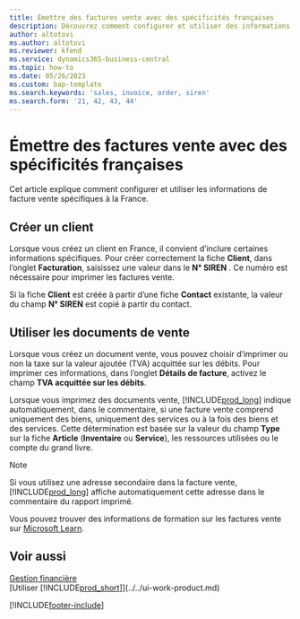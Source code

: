 ```yaml
---
title: Émettre des factures vente avec des spécificités françaises
description: Découvrez comment configurer et utiliser des informations spécifiques à la France dans les factures vente destinées à la France.
author: altotovi
ms.author: altotovi
ms.reviewer: kfend
ms.service: dynamics365-business-central
ms.topic: how-to
ms.date: 05/26/2023
ms.custom: bap-template
ms.search.keywords: 'sales, invoice, order, siren'
ms.search.form: '21, 42, 43, 44'
---
```


# <a name="deliver-sales-invoices-with-french-specifics" />Émettre des factures vente avec des spécificités françaises

Cet article explique comment configurer et utiliser les informations de facture vente spécifiques à la France.

## <a name="create-a-new-customer" />Créer un client

Lorsque vous créez un client en France, il convient d’inclure certaines informations spécifiques. Pour créer correctement la fiche **Client**, dans l’onglet **Facturation**, saisissez une valeur dans le **N° SIREN** . Ce numéro est nécessaire pour imprimer les factures vente.

Si la fiche **Client** est créée à partir d’une fiche **Contact** existante, la valeur du champ **N° SIREN** est copié à partir du contact.

## <a name="work-with-the-sales-documents" />Utiliser les documents de vente

Lorsque vous créez un document vente, vous pouvez choisir d’imprimer ou non la taxe sur la valeur ajoutée (TVA) acquittée sur les débits. Pour imprimer ces informations, dans l’onglet **Détails de facture**, activez le champ **TVA acquittée sur les débits**.

Lorsque vous imprimez des documents vente, [!INCLUDE[prod_long](../../includes/prod_long.md)] indique automatiquement, dans le commentaire, si une facture vente comprend uniquement des biens, uniquement des services ou à la fois des biens et des services. Cette détermination est basée sur la valeur du champ **Type** sur la fiche **Article** (**Inventaire** ou **Service**), les ressources utilisées ou le compte du grand livre.

> [!NOTE]
> Si vous utilisez une adresse secondaire dans la facture vente, [!INCLUDE[prod_long](../../includes/prod_long.md)] affiche automatiquement cette adresse dans le commentaire du rapport imprimé.

Vous pouvez trouver des informations de formation sur les factures vente sur [Microsoft Learn](/learn/modules/process-intrastat-dynamics-365-business-central/index).

## <a name="see-also" />Voir aussi

[Gestion financière](../../finance.md)  
[Utiliser [!INCLUDE[prod_short](../../includes/prod_short.md)]](../../ui-work-product.md)

[!INCLUDE[footer-include](../../includes/footer-banner.md)]
